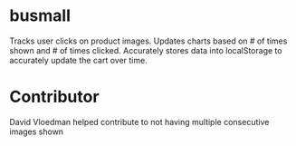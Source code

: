 # busmall
Tracks user clicks on product images. Updates charts  based on # of times shown and # of times clicked. Accurately stores data into localStorage to accurately update the cart over time.

# Contributor

David Vloedman helped contribute to not having multiple consecutive images shown
